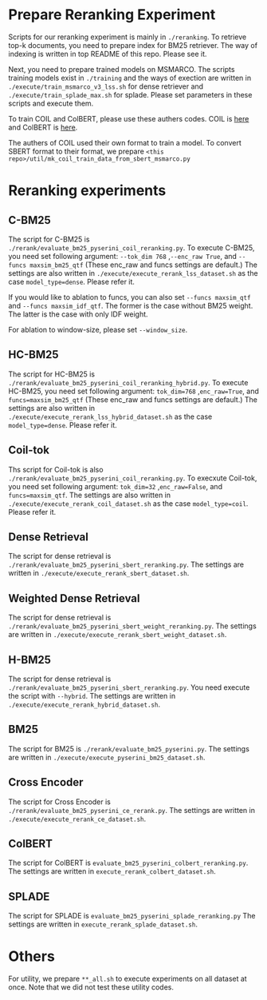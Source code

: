 # Prepare Reranking Experiment
Scripts for our reranking experiment is mainly in `./reranking`. To retrieve top-k documents, you need to prepare index for BM25 retriever. The way of indexing is written in top README of this repo. Please see it.

Next, you need to prepare trained models on MSMARCO. The scripts training models exist in `./training` and the ways of exection are written in `./execute/train_msmarco_v3_lss.sh` for dense retriever and `./execute/train_splade_max.sh` for splade. Please set parameters in these scripts and execute them.

To train COIL and ColBERT, please use these authers codes. COIL is [here](https://github.com/luyug/COIL) and ColBERT is [here](https://github.com/stanford-futuredata/ColBERT).

The authers of COIL used their own format to train a model. To convert SBERT format to their format, we prepare `<this repo>/util/mk_coil_train_data_from_sbert_msmarco.py`

# Reranking experiments
## C-BM25
The script for C-BM25 is `./rerank/evaluate_bm25_pyserini_coil_reranking.py`. 
To execute C-BM25, you need set following argument: `--tok_dim 768` ,`--enc_raw True`, and `--funcs maxsim_bm25_qtf` (These enc_raw and funcs settings are default.)
The settings are also written in `./execute/execute_rerank_lss_dataset.sh` as the case `model_type=dense`. Please refer it.

If you would like to ablation to funcs, you can also set `--funcs maxsim_qtf` and `--funcs maxsim_idf_qtf`. The former is the case without BM25 weight. The latter is the case with only IDF weight.

For ablation to window-size, please set `--window_size`. 

## HC-BM25
The script for HC-BM25 is `./rerank/evaluate_bm25_pyserini_coil_reranking_hybrid.py`. 
To execute HC-BM25, you need set following argument: `tok_dim=768` ,`enc_raw=True`, and `funcs=maxsim_bm25_qtf` (These enc_raw and funcs settings are default.)
The settings are also written in `./execute/execute_rerank_lss_hybrid_dataset.sh` as the case `model_type=dense`. Please refer it.


## Coil-tok
Ths script for Coil-tok is also `./rerank/evaluate_bm25_pyserini_coil_reranking.py`.
To execxute Coil-tok, you need set following argument: `tok_dim=32` ,`enc_raw=False`, and `funcs=maxsim_qtf`. 
The settings are also written in `./execute/execute_rerank_coil_dataset.sh` as the case `model_type=coil`. Please refer it.

## Dense Retrieval
The script for dense retrieval is `./rerank/evaluate_bm25_pyserini_sbert_reranking.py`.
The settings are  written in `./execute/execute_rerank_sbert_dataset.sh`.

## Weighted Dense Retrieval
The script for dense retrieval is `./rerank/evaluate_bm25_pyserini_sbert_weight_reranking.py`.
The settings are  written in `./execute/execute_rerank_sbert_weight_dataset.sh`.

## H-BM25
The script for dense retrieval is `./rerank/evaluate_bm25_pyserini_sbert_reranking.py`.
You need execute the script with `--hybrid`.
The settings are  written in `./execute/execute_rerank_hybrid_dataset.sh`.

## BM25
The script for BM25 is `./rerank/evaluate_bm25_pyserini.py`.
The settings are written in `./execute/execute_pyserini_bm25_dataset.sh`.

## Cross Encoder
The script for Cross Encoder is `./rerank/evaluate_bm25_pyserini_ce_rerank.py`.
The settings are written in `./execute/execute_rerank_ce_dataset.sh`.

## ColBERT
The script for ColBERT is `evaluate_bm25_pyserini_colbert_reranking.py`.
The settings are written in `execute_rerank_colbert_dataset.sh`.

## SPLADE
The script for SPLADE is `evaluate_bm25_pyserini_splade_reranking.py`
The settings are written in `execute_rerank_splade_dataset.sh`.

# Others
For utility, we prepare `**_all.sh` to execute experiments on all dataset at once.
Note that we did not test these utility codes. 










